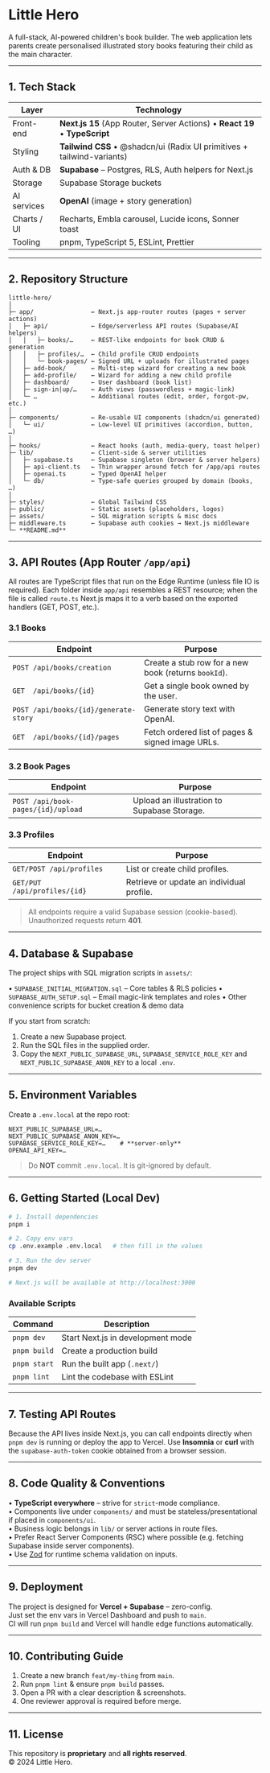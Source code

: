 # Little Hero

A full-stack, AI-powered children's book builder. The web application lets parents create personalised illustrated story books featuring their child as the main character.

---

## 1. Tech Stack

| Layer        | Technology                                                                    |
|--------------|--------------------------------------------------------------------------------|
| Front-end    | **Next.js 15** (App Router, Server Actions) • **React 19** • **TypeScript**    |
| Styling      | **Tailwind CSS** • @shadcn/ui (Radix UI primitives + tailwind-variants)         |
| Auth & DB    | **Supabase** – Postgres, RLS, Auth helpers for Next.js                         |
| Storage      | Supabase Storage buckets                                                      |
| AI services  | **OpenAI** (image + story generation)                                         |
| Charts / UI  | Recharts, Embla carousel, Lucide icons, Sonner toast                           |
| Tooling      | pnpm, TypeScript 5, ESLint, Prettier                                          |

---

## 2. Repository Structure

```
little-hero/
│
├─ app/                ← Next.js app-router routes (pages + server actions)
│   ├─ api/            ← Edge/serverless API routes (Supabase/AI helpers)
│   │   ├─ books/…     ← REST-like endpoints for book CRUD & generation
│   │   ├─ profiles/…  ← Child profile CRUD endpoints
│   │   └─ book-pages/ ← Signed URL + uploads for illustrated pages
│   ├─ add-book/       ← Multi-step wizard for creating a new book
│   ├─ add-profile/    ← Wizard for adding a new child profile
│   ├─ dashboard/      ← User dashboard (book list)
│   ├─ sign-in|up/…    ← Auth views (passwordless + magic-link)
│   └─ …               ← Additional routes (edit, order, forgot-pw, etc.)
│
├─ components/         ← Re-usable UI components (shadcn/ui generated)
│   └─ ui/             ← Low-level UI primitives (accordion, button, …)
│
├─ hooks/              ← React hooks (auth, media-query, toast helper)
├─ lib/                ← Client-side & server utilities
│   ├─ supabase.ts     ← Supabase singleton (browser & server helpers)
│   ├─ api-client.ts   ← Thin wrapper around fetch for /app/api routes
│   ├─ openai.ts       ← Typed OpenAI helper
│   └─ db/             ← Type-safe queries grouped by domain (books, …)
│
├─ styles/             ← Global Tailwind CSS
├─ public/             ← Static assets (placeholders, logos)
├─ assets/             ← SQL migration scripts & misc docs
├─ middleware.ts       ← Supabase auth cookies → Next.js middleware
└─ **README.md**
```

---

## 3. API Routes (App Router `/app/api`)

All routes are TypeScript files that run on the Edge Runtime (unless file IO is required). Each folder inside `app/api` resembles a REST resource; when the file is called `route.ts` Next.js maps it to a verb based on the exported handlers (GET, POST, etc.).

### 3.1 Books

Endpoint                               | Purpose
---------------------------------------|-----------------------------------------------------------
`POST /api/books/creation`             | Create a stub row for a new book (returns `bookId`).
`GET  /api/books/{id}`                 | Get a single book owned by the user.
`POST /api/books/{id}/generate-story`  | Generate story text with OpenAI.
`GET  /api/books/{id}/pages`           | Fetch ordered list of pages & signed image URLs.

### 3.2 Book Pages

Endpoint                                   | Purpose
-------------------------------------------|---------------------------------------------
`POST /api/book-pages/{id}/upload`          | Upload an illustration to Supabase Storage.

### 3.3 Profiles

Endpoint                      | Purpose
------------------------------|-------------------------------------------
`GET/POST /api/profiles`      | List or create child profiles.
`GET/PUT  /api/profiles/{id}` | Retrieve or update an individual profile.

> All endpoints require a valid Supabase session (cookie-based). Unauthorized requests return **401**.

---

## 4. Database & Supabase

The project ships with SQL migration scripts in `assets/`:

• `SUPABASE_INITIAL_MIGRATION.sql` – Core tables & RLS policies
• `SUPABASE_AUTH_SETUP.sql` – Email magic-link templates and roles
• Other convenience scripts for bucket creation & demo data

If you start from scratch:

1. Create a new Supabase project.
2. Run the SQL files in the supplied order.
3. Copy the `NEXT_PUBLIC_SUPABASE_URL`, `SUPABASE_SERVICE_ROLE_KEY` and `NEXT_PUBLIC_SUPABASE_ANON_KEY` to a local `.env`.

---

## 5. Environment Variables

Create a `.env.local` at the repo root:

```
NEXT_PUBLIC_SUPABASE_URL=…
NEXT_PUBLIC_SUPABASE_ANON_KEY=…
SUPABASE_SERVICE_ROLE_KEY=…    # **server-only**
OPENAI_API_KEY=…
```

> Do **NOT** commit `.env.local`. It is git-ignored by default.

---

## 6. Getting Started (Local Dev)

```bash
# 1. Install dependencies
pnpm i

# 2. Copy env vars
cp .env.example .env.local   # then fill in the values

# 3. Run the dev server
pnpm dev

# Next.js will be available at http://localhost:3000
```

### Available Scripts

| Command        | Description                           |
|----------------|---------------------------------------|
| `pnpm dev`     | Start Next.js in development mode     |
| `pnpm build`   | Create a production build             |
| `pnpm start`   | Run the built app (`.next/`)          |
| `pnpm lint`    | Lint the codebase with ESLint         |

---

## 7. Testing API Routes

Because the API lives inside Next.js, you can call endpoints directly when `pnpm dev` is running or deploy the app to Vercel. Use **Insomnia** or **curl** with the `supabase-auth-token` cookie obtained from a browser session.

---

## 8. Code Quality & Conventions

• **TypeScript everywhere** – strive for `strict`-mode compliance.  
• Components live under `components/` and must be stateless/presentational if placed in `components/ui`.  
• Business logic belongs in `lib/` or server actions in route files.  
• Prefer React Server Components (RSC) where possible (e.g. fetching Supabase inside server components).  
• Use [Zod](https://github.com/colinhacks/zod) for runtime schema validation on inputs.

---

## 9. Deployment

The project is designed for **Vercel + Supabase** – zero-config.   
Just set the env vars in Vercel Dashboard and push to `main`.  
CI will run `pnpm build` and Vercel will handle edge functions automatically.

---

## 10. Contributing Guide

1. Create a new branch `feat/my-thing` from `main`.  
2. Run `pnpm lint` & ensure `pnpm build` passes.  
3. Open a PR with a clear description & screenshots.  
4. One reviewer approval is required before merge.

---

## 11. License

This repository is **proprietary** and **all rights reserved**.  
© 2024 Little Hero. 